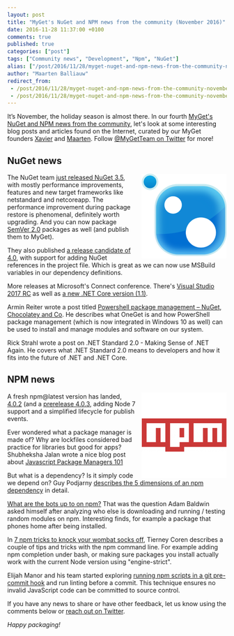 ```yaml
---
layout: post
title: "MyGet's NuGet and NPM news from the community (November 2016)"
date: 2016-11-28 11:37:00 +0100
comments: true
published: true
categories: ["post"]
tags: ["Community news", "Development", "Npm", "NuGet"]
alias: ["/post/2016/11/28/myget-nuget-and-npm-news-from-the-community-november-2016.aspx"]
author: "Maarten Balliauw"
redirect_from:
 - /post/2016/11/28/myget-nuget-and-npm-news-from-the-community-november-2016.aspx.html
 - /post/2016/11/28/myget-nuget-and-npm-news-from-the-community-november-2016.aspx.html
---
```


<p>It’s November, the holiday season is almost there. In our fourth <a href="/category/Community-news.aspx" target="_blank">MyGet's NuGet and NPM news from the community</a>, let's look at some interesting blog posts and articles found on the Internet, curated by our MyGet founders <a href="http://www.twitter.com/xavierdecoster">Xavier</a> and <a href="http://www.twitter.com/maartenballiauw">Maarten</a>. Follow <a href="http://www.twitter.com/MyGetTeam">@MyGetTeam on Twitter</a> for more!</p><h2>NuGet news</h2><p><a href="http://www.myget.org/nuget"><strong><img width="195" height="194" title="NuGet news, curated by MyGet" align="right" style="border-width: 0px; margin: 0px 0px 0px 10px; padding-top: 0px; padding-right: 0px; padding-left: 0px; float: right; display: inline; background-image: none;" alt="NuGet news, curated by MyGet" src="/images/image_150.png" border="0"></strong></a>The NuGet team <a href="http://blog.nuget.org/20161027/Announcing-NuGet-3.5-RTM.html">just released NuGet 3.5</a>, with mostly performance improvements, features and new target frameworks like netstandard and netcoreapp. The performance improvement during package restore is phenomenal, definitely worth upgrading. And you can now package <a href="http://semver.org/">SemVer 2.0</a> packages as well (and publish them to MyGet).<br></p><p>They also published&nbsp;<a href="http://blog.nuget.org/20161121/introducing-nuget4.0.html">a release candidate of 4.0</a>, with support for adding NuGet references in the project file. Which is great as we can now use MSBuild variables in our dependency definitions.<br></p><p>More releases at Microsoft's Connect conference. There's <a href="https://www.visualstudio.com/">Visual Studio 2017 RC</a> as well as <a href="https://www.microsoft.com/net/core#windowscmd">a new .NET Core version (1.1)</a>.<br></p><p>Armin Reiter wrote a post titled <a href="https://codehollow.com/2016/11/powershell-package-management-nuget-chocolatey-co/#comment-325">Powershell package management – NuGet, Chocolatey and Co</a>. He describes what OneGet is and how PowerShell package management (which is now integrated in Windows 10 as well) can be used to install and manage modules and software on our system.</p><p>Rick Strahl wrote a post on&nbsp;<a style="text-decoration: none;" href="https://weblog.west-wind.com/posts/2016/Nov/23/NET-Standard-20-Making-Sense-of-NET-Again">.NET Standard 2.0 - Making Sense of .NET Again</a>. He covers what .NET Standard 2.0 means to developers and how it fits into the future of .NET and .NET Core.</p><h2>NPM news</h2><p><a href="http://www.myget.org/npm"><img width="195" height="195" title="NPM news, curated by MyGet" align="right" style="border-width: 0px; margin: 0px 0px 0px 10px; padding-top: 0px; padding-right: 0px; padding-left: 0px; float: right; display: inline; background-image: none;" alt="NPM news, curated by MyGet" src="/images/image_151.png" border="0"></a>A&nbsp;fresh npm@latest version has landed, <a href="https://github.com/npm/npm/releases/tag/v4.0.2">4.0.2</a> (and a <a href="https://github.com/npm/npm/releases/tag/v4.0.3">prerelease 4.0.3</a>, adding Node 7 support and a simplified lifecycle for publish events. <br></p><p>Ever wondered what a package manager is made of? Why are lockfiles considered bad practice for libraries but good for apps? Shubheksha Jalan wrote a nice blog post about <a href="https://medium.com/@shubheksha/javascript-package-managers-101-9afd926add0a">Javascript Package Managers 101</a><br></p><p>But what is a dependency? Is it simply code we depend on? Guy Podjarny <a href="https://snyk.io/blog/whats-an-npm-dependency/">describes the 5 dimensions of an npm dependency</a> in detail.<br></p><p><a href="https://medium.com/node-security/what-are-the-bots-up-to-on-npm-4ab1aea034b#.prr56caca">What are the bots up to on npm?</a> That was the question Adam Baldwin asked himself after analyzing who else is downloading and running / testing random modules on npm. Interesting finds, for example a package that phones home after being installed.<br></p><p>In <a href="https://nodesource.com/blog/seven-more-npm-tricks-to-knock-your-wombat-socks-off">7 npm tricks to knock your wombat socks off</a>, Tierney Coren describes a couple of tips and tricks with the npm command line. For example adding npm completion under bash, or making sure packages you install actually work with the current Node version using "engine-strict".<br></p><p>Elijah Manor and his team started exploring <a href="http://elijahmanor.com/npm-precommit-scripts/">running npm scripts in a git pre-commit hook</a> and run linting before a commit. This technique ensures no invalid JavaScript code can be committed to source control.</p><p>If you have any news to share or have other feedback, let us know using the comments below or <a href="http://www.twitter.com/MyGetTeam">reach out on Twitter</a>.</p><p><em>Happy packaging!</em></p>



